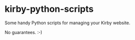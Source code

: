 # kirby-python-scripts
Some handy Python scripts for managing your Kirby website.

No guarantees. :-)
